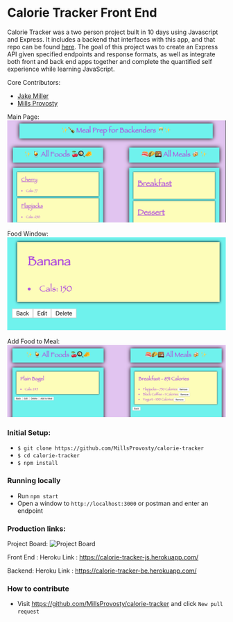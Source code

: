# Calorie Tracker Front End
Calorie Tracker was a two person project built in 10 days using Javascript and Express. It includes a backend that interfaces with this app, and that repo can be found [here](https://github.com/MillsProvosty/calorie-tracker-be). The goal of this project was to create an Express API given specified endpoints and response formats, as well as integrate both front and back end apps together and complete the quantified self experience while learning JavaScript.

Core Contributors:

* [Jake Miller](https://github.com/Jake0Miller)
* [Mills Provosty](https://github.com/MillsProvosty)



Main Page:
![Main](/public/images/main.png)

Food Window:
![Food](/public/images/foodshow.png)

Add Food to Meal:
![Meal](/public/images/addfoodtomeal.png)


### Initial Setup:

* `$ git clone https://github.com/MillsProvosty/calorie-tracker`
* `$ cd calorie-tracker`
* `$ npm install`


### Running locally

* Run `npm start`
* Open a window to ```http://localhost:3000``` or postman and enter an endpoint


### Production links:

Project Board:
![Project Board](https://github.com/MillsProvosty/calorie-tracker/projects/1)

Front End :
Heroku Link : https://calorie-tracker-js.herokuapp.com/


Backend:
Heroku Link : https://calorie-tracker-be.herokuapp.com/


### How to contribute

* Visit https://github.com/MillsProvosty/calorie-tracker and click ```New pull request```
